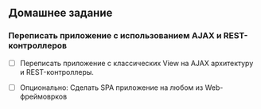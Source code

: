 ## Домашнее задание
### Переписать приложение с использованием AJAX и REST-контроллеров
- [ ] Переписать приложение с классических View на AJAX архитектуру и REST-контроллеры.
    
- [ ] Опционально: Сделать SPA приложение на любом из Web-фреймоврков
